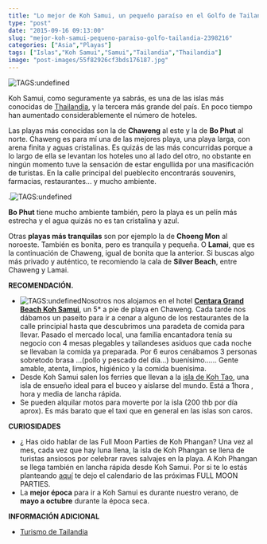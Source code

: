 ```yaml
---
title: "Lo mejor de Koh Samui, un pequeño paraíso en el Golfo de Tailandia"
type: "post"
date: "2015-09-16 09:13:00"
slug: "mejor-koh-samui-pequeno-paraiso-golfo-tailandia-2398216"
categories: ["Asia","Playas"]
tags: ["Islas","Koh Samui","Samui","Tailandia","Thailandia"]
image: "post-images/55f82926cf3bds176187.jpg"
---
```


 ![ TAGS:undefined](post-images/55f82926cf3bds176187.jpg "koh samui")

 Koh Samui, como seguramente ya sabrás, es una de las islas más conocidas de [Thailandia](http://www.missviajes.com/tailandia-ideal-viajar-ninos-2178570), y la tercera más grande del país. En poco tiempo han aumentado considerablemente el número de hoteles.

 Las playas más conocidas son la de **Chaweng** al este y la de **Bo Phut** al norte. Chaweng es para mí una de las mejores playa, una playa larga, con arena finita y aguas cristalinas. Es quizás de las más concurridas porque a lo largo de ella se levantan los hoteles uno al lado del otro, no obstante en ningún momento tuve la sensación de estar engullida por una masificación de turistas. En la calle principal del pueblecito encontrarás souvenirs, farmacias, restaurantes... y mucho ambiente.

 .![ TAGS:undefined](post-images/55f82af4cb755s238118.jpg "Silver Beach de Koh Samui")

 **Bo Phut** tiene mucho ambiente también, pero la playa es un pelín más estrecha y el agua quizás no es tan cristalina y azul.

 Otras **playas más tranquilas** son por ejemplo la de **Choeng Mon** al noroeste. También es bonita, pero es tranquila y pequeña. O **Lamai**, que es la continuación de Chaweng, igual de bonita que la anterior. Si buscas algo más privado y auténtico, te recomiendo la cala de **Silver Beach**, entre Chaweng y Lamai.

 **RECOMENDACIÓN.**

- ![ TAGS:undefined](post-images/55f82925b5c83s32093.jpg "aguas de Koh Tao")Nosotros nos alojamos en el hotel **[ Centara Grand Beach Koh Samui](http://www.missviajes.com/hotel-centara-gran-beach-koh-samui-2228698)**, un 5\* a pie de playa en Chaweng. Cada tarde nos dábamos un paseito para ir a cenar a alguno de los restaurantes de la calle principial hasta que descubrimos una paradeta de comida para llevar. Pasado el mercado local, una familia encantadora tenía su negocio con 4 mesas plegables y tailandeses asiduos que cada noche se llevaban la comida ya preparada. Por 6 euros cenábamos 3 personas sobretodo brasa ...(pollo y pescado del día...) buenísimo...... Gente amable, atenta, limpios, higiénico y la comida buenísima.
- Desde Koh Samui salen los ferries que llevan a la [isla de Koh Tao](http://www.missviajes.com/isla-koh-tao-isla-ensueno-2283541), una isla de ensueño ideal para el buceo y aislarse del mundo. Está a 1hora , hora y media de lancha rápida.
- Se pueden alquilar motos para moverte por la isla (200 thb por día aprox). Es más barato que el taxi que en general en las islas son caros.

 **CURIOSIDADES**

- ¿ Has oido hablar de las Full Moon Parties de Koh Phangan? Una vez al mes, cada vez que hay luna llena, la isla de Koh Phangan se llena de turistas ansiosos por celebrar raves salvajes en la playa. A Koh Phangan se llega también en lancha rápida desde Koh Samui. Por si te lo estás planteando [aquí](http://fullmoonparty-thailand.com/schedules.html) te dejo el calendario de las próximas FULL MOON PARTIES.
- La **mejor época** para ir a Koh Samui es durante nuestro verano, de **mayo a octubre** durante la época seca.

 **INFORMACIÓN ADICIONAL**

- [ Turismo de Tailandia ](http://www.turismotailandes.com/)
